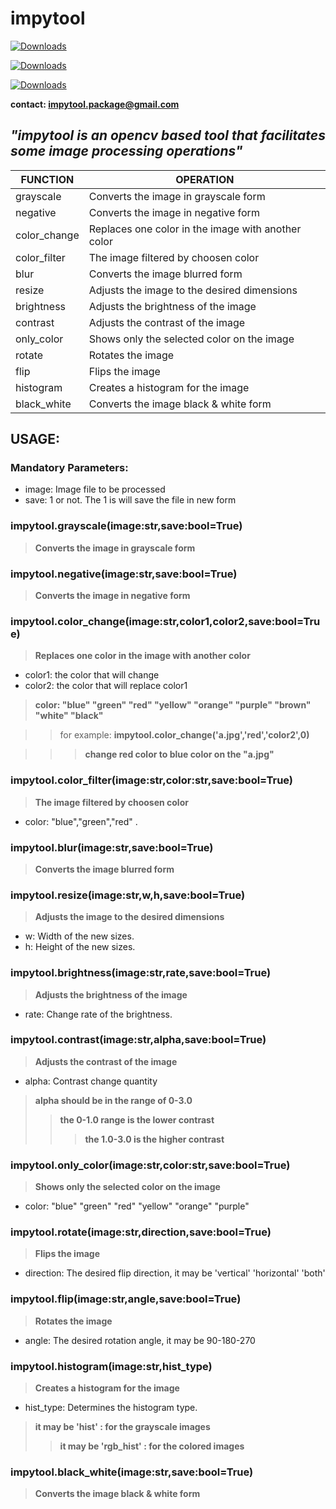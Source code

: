 #  **impytool**

[![Downloads](https://static.pepy.tech/personalized-badge/impytool?period=total&units=international_system&left_color=black&right_color=blue&left_text=Total-Downloads)](https://pepy.tech/project/impytool)

[![Downloads](https://static.pepy.tech/personalized-badge/impytool?period=month&units=international_system&left_color=black&right_color=blue&left_text=Month-Downloads)](https://pepy.tech/project/impytool)

[![Downloads](https://static.pepy.tech/personalized-badge/impytool?period=week&units=international_system&left_color=black&right_color=blue&left_text=Week-Downloads)](https://pepy.tech/project/impytool)

**contact: impytool.package@gmail.com**

## ***"impytool is an opencv based tool that facilitates some image processing operations"***




| FUNCTION | OPERATION | 
| -------- | -------- | 
| grayscale     | Converts the image in grayscale form | 
| negative      | Converts the image in negative form |
| color_change  | Replaces one color in the image with another color |
| color_filter  | The image filtered by choosen color |
| blur          | Converts the image blurred form |
| resize        | Adjusts the image to the desired dimensions |
| brightness    | Adjusts the brightness of the image |
| contrast      | Adjusts the contrast of the image |
| only_color    | Shows only the selected color on the image |
| rotate        | Rotates the image |
| flip          | Flips the image |
| histogram     | Creates a histogram for the image |
| black_white   | Converts the image black & white form |




## **USAGE:**
 
### **Mandatory Parameters:**
*    image: Image file to be processed
*    save: 1 or not. The 1 is will save the file in new form

### **impytool.grayscale(image:str,save:bool=True)**
   
> **Converts the image in grayscale form**

### **impytool.negative(image:str,save:bool=True)**

> **Converts the image in negative form**

### **impytool.color_change(image:str,color1,color2,save:bool=True)**

> **Replaces one color in the image with another color**

* color1: the color that will change
* color2: the color that will replace color1
 
> **color: "blue" "green" "red" "yellow" "orange" "purple" "brown" "white" "black"**

>> for example: **impytool.color_change('a.jpg','red','color2',0)** 

>>> **change red color to blue color on the "a.jpg"**


### **impytool.color_filter(image:str,color:str,save:bool=True)**

> **The image filtered by choosen color**

*    color: "blue","green","red" . 

### **impytool.blur(image:str,save:bool=True)**

> **Converts the image blurred form**

### **impytool.resize(image:str,w,h,save:bool=True)**

> **Adjusts the image to the desired dimensions**

*    w: Width of the new sizes.
*    h: Height of the new sizes.


### **impytool.brightness(image:str,rate,save:bool=True)**

> **Adjusts the brightness of the image**

*   rate: Change rate of the brightness.

### **impytool.contrast(image:str,alpha,save:bool=True)**

> **Adjusts the contrast of the image**

*    alpha: Contrast change quantity 
>**alpha should be in the range of 0-3.0**
>>**the 0-1.0 range is the lower contrast**
>>>**the 1.0-3.0 is the higher contrast**

### **impytool.only_color(image:str,color:str,save:bool=True)**

> **Shows only the selected color on the image**

*  color: "blue" "green" "red" "yellow" "orange" "purple"


### **impytool.rotate(image:str,direction,save:bool=True)**

> **Flips the image**

*    direction: The desired flip direction, it may be 'vertical' 'horizontal' 'both'

### **impytool.flip(image:str,angle,save:bool=True)**

> **Rotates the image**

*    angle: The desired rotation angle, it may be 90-180-270

### **impytool.histogram(image:str,hist_type)**

> **Creates a histogram for the image**

*    hist_type: Determines the histogram type.
>**it may be 'hist' : for the grayscale images**
>>**it may be 'rgb_hist' : for the colored images**

### **impytool.black_white(image:str,save:bool=True)**

> **Converts the image black & white form**